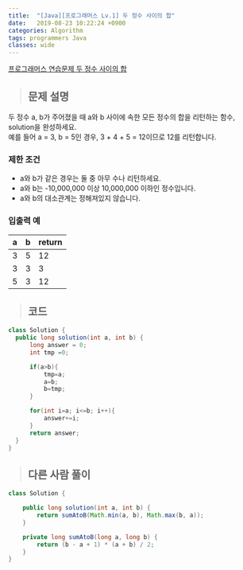 ```yaml
---
title:  "[Java][프로그래머스 Lv.1] 두 정수 사이의 합"
date:   2019-08-23 10:22:24 +0900
categories: Algorithm
tags: programmers Java
classes: wide
---  
```


[프로그래머스 연습문제 두 정수 사이의 합](https://programmers.co.kr/learn/courses/30/lessons/12912)  

>## 문제 설명   

두 정수 a, b가 주어졌을 때 a와 b 사이에 속한 모든 정수의 합을 리턴하는 함수, solution을 완성하세요.   
예를 들어 a = 3, b = 5인 경우, 3 + 4 + 5 = 12이므로 12를 리턴합니다.  

### 제한 조건  

- a와 b가 같은 경우는 둘 중 아무 수나 리턴하세요.  
- a와 b는 -10,000,000 이상 10,000,000 이하인 정수입니다.  
- a와 b의 대소관계는 정해져있지 않습니다.  

### 입출력 예  

| a | b | return |
|---|---|--------|
| 3 | 5 | 12     |
| 3 | 3 | 3      |
| 5 | 3 | 12     |  

>## 코드  

```java  
class Solution {
  public long solution(int a, int b) {
      long answer = 0;
      int tmp =0;

      if(a>b){
          tmp=a;
          a=b;
          b=tmp;
      }

      for(int i=a; i<=b; i++){
          answer+=i;
      }
      return answer;
  }
}
```

>## 다른 사람 풀이  

```java  
class Solution {

    public long solution(int a, int b) {
        return sumAtoB(Math.min(a, b), Math.max(b, a));
    }

    private long sumAtoB(long a, long b) {
        return (b - a + 1) * (a + b) / 2;
    }
}
```
